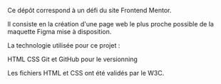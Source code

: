 Ce dépôt correspond à un défi du site Frontend Mentor.

Il consiste en la création d'une page web le plus proche possible de la maquette Figma mise à disposition.

La technologie utilisée pour ce projet :

HTML
CSS
Git et GitHub pour le versionning

Les fichiers HTML et CSS ont été validés par le W3C.